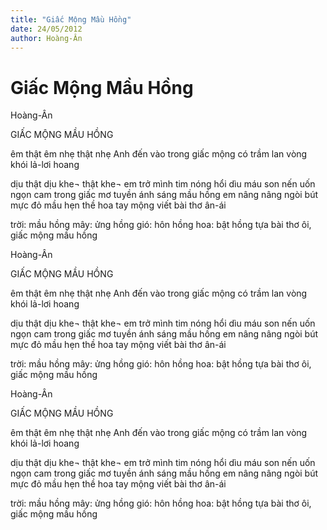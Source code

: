 ```yaml
---
title: "Giấc Mộng Mầu Hồng"
date: 24/05/2012
author: Hoàng-Ân
---
```


# Giấc Mộng Mầu Hồng

Hoàng-Ân

GIẤC MỘNG MẦU HỒNG

êm thật êm
nhẹ thật nhẹ
Anh
đến vào trong giấc mộng
có trầm lan
vòng khói lả-lơi hoang

dịu thật dịu
khe¬ thật khe¬
em trở mình
tim nóng hổi dìu máu son
nến uốn ngọn cam
trong giấc mơ tuyền ánh sáng mầu hồng
em nâng nâng ngòi bút
mực đỏ mầu hẹn thề
hoa tay mộng
viết bài thơ ân-ái

trời: mầu hồng
mây: ửng hồng
gió: hôn hồng
hoa: bật hồng
tựa bài thơ
ôi,
giấc mộng mầu hồng

Hoàng-Ân

GIẤC MỘNG MẦU HỒNG

êm thật êm
nhẹ thật nhẹ
Anh
đến vào trong giấc mộng
có trầm lan
vòng khói lả-lơi hoang

dịu thật dịu
khe¬ thật khe¬
em trở mình
tim nóng hổi dìu máu son
nến uốn ngọn cam
trong giấc mơ tuyền ánh sáng mầu hồng
em nâng nâng ngòi bút
mực đỏ mầu hẹn thề
hoa tay mộng
viết bài thơ ân-ái

trời: mầu hồng
mây: ửng hồng
gió: hôn hồng
hoa: bật hồng
tựa bài thơ
ôi,
giấc mộng mầu hồng

Hoàng-Ân

GIẤC MỘNG MẦU HỒNG

êm thật êm
nhẹ thật nhẹ
Anh
đến vào trong giấc mộng
có trầm lan
vòng khói lả-lơi hoang

dịu thật dịu
khe¬ thật khe¬
em trở mình
tim nóng hổi dìu máu son
nến uốn ngọn cam
trong giấc mơ tuyền ánh sáng mầu hồng
em nâng nâng ngòi bút
mực đỏ mầu hẹn thề
hoa tay mộng
viết bài thơ ân-ái

trời: mầu hồng
mây: ửng hồng
gió: hôn hồng
hoa: bật hồng
tựa bài thơ
ôi,
giấc mộng mầu hồng
